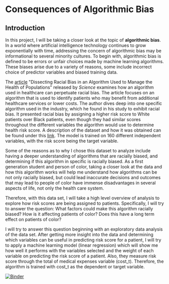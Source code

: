 # Consequences of Algorithmic Bias

## Introduction

In this project, I will be taking a closer look at the topic of **algorithmic bias**. In a world where artificial intelligence technology continues to grow exponentially with time, addressing the concern of algorithmic bias may be informational to several minority cultures. To begin with, algorithmic bias is defined to be errors or unfair choices made by machine learning algorithms. These biases arise due to a variety of reasons, some include incorrect choice of predictor variables and biased training data.

The [article](https://www.science.org/doi/10.1126/science.aax2342) "Dissecting Racial Bias in an Algorithm Used to Manage the Health of Populations" released by *Science* examines how an algorithm used in healthcare can perpetuate racial bias. The article focuses on an algorithm that is used to identify patients who may benefit from additional healthcare services or lower costs. The author dives deep into one specific algorithm used in the industry, which he found in his study to exhibit racial bias. It presented racial bias by assigning a higher risk score to White patients over Black patients, even though they had similar scores throughout the different variables the algorithm would use to determine health risk score. A description of the dataset and how it was obtained can be found under this [link](https://gitlab.com/labsysmed/dissecting-bias). The model is trained on 160 different independent variables, with the risk score being the target variable.  

Some of the reasons as to why I chose this dataset to analyze include having a deeper understanding of algorithms that are racially biased, and determining if this algorithm in specific is racially biased. As a first generation student and person of color, taking a closer look at the data and how this algorithm works will help me understand how algorithms can be not only racially biased, but could lead inaccurate decisions and outcomes that may lead to people of color have immense disadvantages in several aspects of life, not only the health care system. 

Therefore, with this data set, I will take a high level overview of analysis to explore how risk scores are being assigned to patients. Specifically, I will try to answer the question: What factors could make this algorithm racially biased? How is it affecting patients of color? Does this have a long term effect on patients of color? 

I will try to answer this question beginning with an exploratory data analysis of the data set. After getting more insight into the data and determining which variables can be useful in predicting risk score for a patient, I will try to apply a machine learning model (linear regression) which will show me how well it performs with the variables selected and the weight of each variable on predicting the risk score of a patient. Also, they measure risk score through the total of medical expenses variable (cost_t). Therefore, the algorithm is trained with cost_t as the dependent or target variable. 

[![Binder](https://mybinder.org/badge_logo.svg)](https://mybinder.org/v2/gh/brunoromani16/DH-140-Final-Project/HEAD)